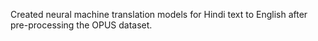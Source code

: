 Created  neural machine translation models for Hindi text to English after pre-processing the OPUS dataset.
